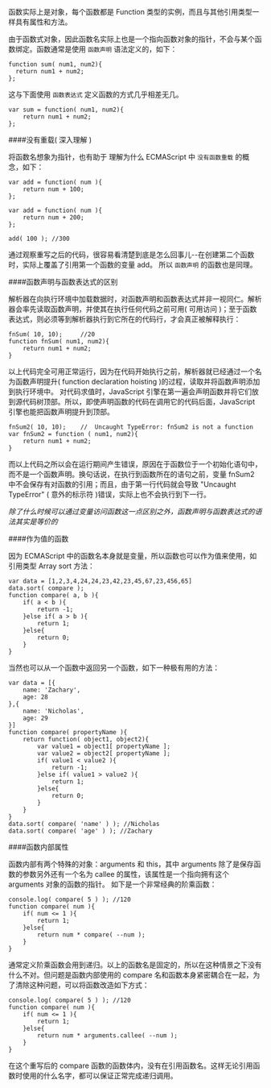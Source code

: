 函数实际上是对象，每个函数都是 Function 类型的实例，而且与其他引用类型一样具有属性和方法。

由于函数式对象，因此函数名实际上也是一个指向函数对象的指针，不会与某个函数绑定。函数通常是使用 `函数声明` 语法定义的，如下：

    function sum( num1, num2){
      return num1 + num2;
    };
  
这与下面使用 `函数表达式` 定义函数的方式几乎相差无几。

    var sum = function( num1, num2){
        return num1 + num2;
    };

####没有重载( 深入理解 )

将函数名想象为指针，也有助于 理解为什么 ECMAScript 中 `没有函数重载` 的概念，如下：

    var add = function( num ){
        return num + 100;
    };
        
    var add = function( num ){
        return num + 200;
    };
      
    add( 100 ); //300
    
通过观察重写之后的代码，很容易看清楚到底是怎么回事儿--在创建第二个函数时，实际上覆盖了引用第一个函数的变量 add。 所以 `函数声明` 的函数也是同理。
    
####函数声明与函数表达式的区别

解析器在向执行环境中加载数据时，对函数声明和函数表达式并非一视同仁。解析器会率先读取函数声明，并使其在执行任何代码之前可用( 可用访问 )；至于函数表达式，则必须等到解析器执行到它所在的代码行，才会真正被解释执行：

    fnSum( 10, 10);     //20
    function fnSum( num1, num2){
        return num1 + num2;
    }
    
以上代码完全可用正常运行，因为在代码开始执行之前，解析器就已经通过一个名为函数声明提升( function declaration hoisting )的过程，读取并将函数声明添加到执行环境中。 对代码求值时，JavaScript 引擎在第一遍会声明函数并将它们放到源代码树顶部。所以，即使声明函数的代码在调用它的代码后面，JavaScript 引擎也能把函数声明提升到顶部。

    fnSum2( 10, 10);    //  Uncaught TypeError: fnSum2 is not a function
    var fnSum2 = function ( num1, num2){
        return num1 + num2;
    }

而以上代码之所以会在运行期间产生错误，原因在于函数位于一个初始化语句中，而不是一个函数声明。换句话说，在执行到函数所在的语句之前，变量 fnSum2 中不会保存有对函数的引用；而且，由于第一行代码就会导致 "Uncaught TypeError" ( 意外的标示符 )错误，实际上也不会执行到下一行。

*除了什么时候可以通过变量访问函数这一点区别之外，函数声明与函数表达式的语法其实是等价的*

####作为值的函数

因为 ECMAScript 中的函数名本身就是变量，所以函数也可以作为值来使用，如引用类型 Array sort 方法：

    var data = [1,2,3,4,24,24,23,42,23,45,67,23,456,65]
    data.sort( compare );
    function compare( a, b ){
        if( a < b ){
            return -1;
        }else if( a > b ){
            return 1;
        }else{
            return 0;
        }
    }

当然也可以从一个函数中返回另一个函数，如下一种极有用的方法：


    var data = [{
        name: 'Zachary',
        age: 28   
    },{
        name: 'Nicholas',
        age: 29   
    }]
    function compare( propertyName ){
        return function( object1, object2){
            var value1 = object1[ propertyName ];
            var value2 = object2[ propertyName ];
            if( value1 < value2 ){
                return -1;
            }else if( value1 > value2 ){
                return 1;
            }else{
                return 0;
            }
        }
    }
    data.sort( compare( 'name' ) ); //Nicholas
    data.sort( compare( 'age' ) ); //Zachary

####函数内部属性

函数内部有两个特殊的对象：arguments 和 this，其中 arguments 除了是保存函数的参数另外还有一个名为 callee 的属性，该属性是一个指向拥有这个 arguments 对象的函数的指针。 如下是一个非常经典的阶乘函数：
    
    console.log( compare( 5 ) ); //120
    function compare( num ){
        if( num <= 1 ){
            return 1;
        }else{
            return num * compare( --num );
        }
    }
    
通常定义阶乘函数会用到递归。以上的函数名是固定的，所以在这种情景之下没有什么不对。但问题是函数内部使用的 compare 名和函数本身紧密耦合在一起，为了清除这种问题，可以将函数改造如下方式：

    console.log( compare( 5 ) ); //120
    function compare( num ){
        if( num <= 1 ){
            return 1;
        }else{
            return num * arguments.callee( --num );
        }
    }
    
在这个重写后的 compare 函数的函数体内，没有在引用函数名。这样无论引用函数时使用的什么名字，都可以保证正常完成递归调用。
    
